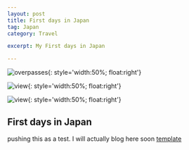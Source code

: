 ```yaml
---
layout: post
title: First days in Japan 
tag: Japan
category: Travel

excerpt: My First days in Japan

---
```


![overpasses](https://goo.gl/photos/irD4ekHEp4x1ngHu7){: style='width:50%; float:right'}

![view](https://drive.google.com/uc?id=1bx1n0JUeZKJiSzBHBdM_4yF-HDu999ujMw){: style='width:50%; float:right'}

![view](https://drive.google.com/file/d/1bx1n0JUeZKJiSzBHBdM_4yF-HDu999ujMw/view?usp=drivesdk){: style='width:50%; float:right'}
## First days in Japan
pushing this as a test. I will actually blog here soon
 [template][tp]

[tp]:https://docs.google.com/uc?export=download&id=0B605-xoIJ1XVeDlCdE1sR0xEeUk
